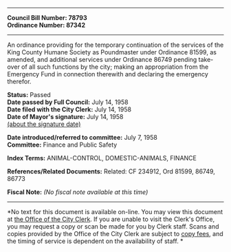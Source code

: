 * * * * *  
  
**Council Bill Number: [](#h0)[](#h2)78793**   
**Ordinance Number: 87342**  
  
* * * * *  
  
An ordinance providing for the temporary continuation of the services of the King County Humane Society as Poundmaster under Ordinance 81599, as amended, and additional services under Ordinance 86749 pending take-over of all such functions by the city; making an appropriation from the Emergency Fund in connection therewith and declaring the emergency therefor.  
  
**Status:** Passed   
**Date passed by Full Council:** July 14, 1958   
**Date filed with the City Clerk:** July 14, 1958   
**Date of Mayor's signature:** July 14, 1958   
[(about the signature date)](/~public/approvaldate.htm)   
  
  
**Date introduced/referred to committee:** July 7, 1958   
**Committee:** Finance and Public Safety   
  
**Index Terms:** ANIMAL-CONTROL, DOMESTIC-ANIMALS, FINANCE  
  
**References/Related Documents:** Related: CF 234912, Ord 81599, 86749, 86773  
  
**Fiscal Note:** *(No fiscal note available at this time)*  
  
* * * * *  
  
*No text for this document is available on-line. You may view this document at [the Office of the City Clerk](http://www.seattle.gov/leg/clerk/contactUs.htm). If you are unable to visit the Clerk's Office, you may request a copy or scan be made for you by Clerk staff. Scans and copies provided by the Office of the City Clerk are subject to [copy fees](http://clerk.seattle.gov/~public/clerkfees.htm), and the timing of service is dependent on the availability of staff. *  
  
  
